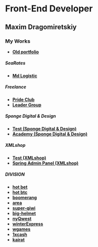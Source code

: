 # Front-End Developer


## Maxim Dragomiretskiy


### My Works
- [**Old portfolio**](https://maxdragomir.github.io/portfolio/old/index.html)
##### SeaRates
- [**Md Logistic**](http://md-logistic.com/)
##### Freelance
- [**Pride Club**](https://maxdragomir.github.io/portfolio/pride-club/index.html)
- [**Leader Group**](https://maxdragomir.github.io/portfolio/leader-group/index.html)
##### Sponge Digital & Design
- [**Test (Sponge Digital & Design)**](https://maxdragomir.github.io/portfolio/sponge-test/index.html)
- [**Academy (Sponge Digital & Design)**](https://maxdragomir.github.io/portfolio/academy/index.html)
##### XMLshop
- [**Test (XMLshop)**](https://maxdragomir.github.io/portfolio/xmlshop-test/index.html)
- [**Spring Admin Panel (XMLshop)**](https://maxdragomir.github.io/portfolio/spring/index.html)
##### DIVISION
- [**hot bet**]()
- [**hot btc**]()
- [**boomerang**]()
- [**area**]()
- [**super-qiwi**]()
- [**big-helmet**]()
- [**nyQwest**]()
- [**winterExpress**]()
- [**wgames**]()
- [**1xcash**]()
- [**kairat**]()

